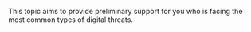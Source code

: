 This topic aims to provide preliminary support for you who is facing the most common types of digital threats.
